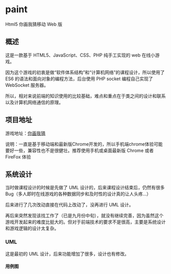 # paint
Html5 你画我猜移动 Web 版
## 概述
这是一款基于 HTML5、JavaScript、CSS、PHP 纯手工实现的 web 在线小游戏。

因为这个游戏的初衷是做“软件体系结构”和“计算机网络”的课程设计，所以使用了 ES6 的语法和面向对象的编程方法，后台使用 PHP socket 编程自己实现了 WebSocket 服务器。

所以，相对来说前端的知识使用的比较基础，难点和重点在于类之间的设计和联系以及计算机网络通信的原理。
## 项目地址
游戏地址：[你画我猜](http://hozen.site/apps/paint)

说明：一直是基于移动端和最新版Chrome开发的，所以手机端chrome体验可能要好一些，兼容性也不是很健壮。推荐使用手机或桌面最新版 Chrome 或者 FireFox 体验

## 系统设计
当时做课程设计的时候是先做了 UML 设计的，后来课程设计结束后，仍然有很多Bug（多人即时在线游戏的各种数据同步和及时性的设计真的让人头疼...）

后来进行了几次改动直接在代码上改动了，没再进行 UML 设计。

再后来突然发现该找工作了（已是九月份中旬），就没有继续完善，因为虽然这个游戏开发起来的难度比挺大的。但对于前端技术的要求不是很高，主要是系统设计和游戏逻辑的设计太复杂。
### UML
这是最初的 UML 设计，后来功能增加了很多，设计也有修改。
#### 用例图
